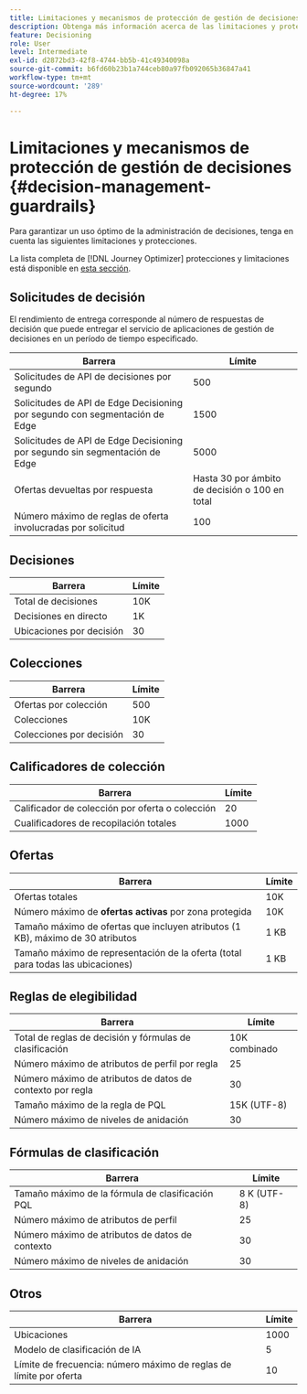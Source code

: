 ```yaml
---
title: Limitaciones y mecanismos de protección de gestión de decisiones
description: Obtenga más información acerca de las limitaciones y protecciones de administración de decisiones.
feature: Decisioning
role: User
level: Intermediate
exl-id: d2872bd3-42f8-4744-bb5b-41c49340098a
source-git-commit: b6fd60b23b1a744ceb80a97fb092065b36847a41
workflow-type: tm+mt
source-wordcount: '289'
ht-degree: 17%

---
```


# Limitaciones y mecanismos de protección de gestión de decisiones {#decision-management-guardrails}

Para garantizar un uso óptimo de la administración de decisiones, tenga en cuenta las siguientes limitaciones y protecciones.

La lista completa de [!DNL Journey Optimizer] protecciones y limitaciones está disponible en [esta sección](../start/guardrails.md).

## Solicitudes de decisión

El rendimiento de entrega corresponde al número de respuestas de decisión que puede entregar el servicio de aplicaciones de gestión de decisiones en un período de tiempo especificado.

| Barrera | Límite |
| ------- | ------- |
| Solicitudes de API de decisiones por segundo | 500 |
| Solicitudes de API de Edge Decisioning por segundo con segmentación de Edge | 1500 |
| Solicitudes de API de Edge Decisioning por segundo sin segmentación de Edge | 5000 |
| Ofertas devueltas por respuesta | Hasta 30 por ámbito de decisión o 100 en total |
| Número máximo de reglas de oferta involucradas por solicitud | 100 |

## Decisiones

| Barrera | Límite |
| ------- | ------- |
| Total de decisiones | 10K |
| Decisiones en directo | 1K |
| Ubicaciones por decisión | 30 |

## Colecciones

| Barrera | Límite |
| ------- | ------- |
| Ofertas por colección | 500 |
| Colecciones | 10K |
| Colecciones por decisión | 30 |

## Calificadores de colección

| Barrera | Límite |
| ------- | ------- |
| Calificador de colección por oferta o colección | 20 |
| Cualificadores de recopilación totales | 1000 |

## Ofertas

| Barrera | Límite |
| ------- | ------- |
| Ofertas totales | 10K |
| Número máximo de **ofertas activas** por zona protegida | 10K |
| Tamaño máximo de ofertas que incluyen atributos (1 KB), máximo de 30 atributos | 1 KB |
| Tamaño máximo de representación de la oferta (total para todas las ubicaciones) | 1 KB |

## Reglas de elegibilidad

| Barrera | Límite |
| ------- | ------- |
| Total de reglas de decisión y fórmulas de clasificación | 10K combinado |
| Número máximo de atributos de perfil por regla | 25 |
| Número máximo de atributos de datos de contexto por regla | 30 |
| Tamaño máximo de la regla de PQL | 15K (UTF-8) |
| Número máximo de niveles de anidación | 30 |

## Fórmulas de clasificación

| Barrera | Límite |
| ------- | ------- |
| Tamaño máximo de la fórmula de clasificación PQL | 8 K (UTF-8) |
| Número máximo de atributos de perfil | 25 |
| Número máximo de atributos de datos de contexto | 30 |
| Número máximo de niveles de anidación | 30 |

## Otros

| Barrera | Límite |
| ------- | ------- |
| Ubicaciones | 1000 |
| Modelo de clasificación de IA | 5 |
| Límite de frecuencia: número máximo de reglas de límite por oferta | 10 |
